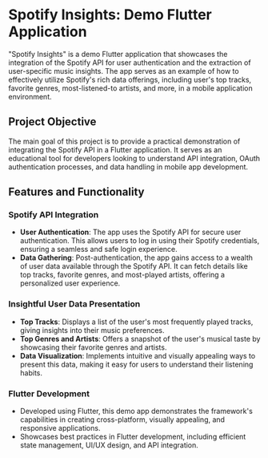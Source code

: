 # Spotify Insights: Demo Flutter Application

"Spotify Insights" is a demo Flutter application that showcases the integration of the Spotify API for user authentication and the extraction of user-specific music insights. The app serves as an example of how to effectively utilize Spotify's rich data offerings, including user's top tracks, favorite genres, most-listened-to artists, and more, in a mobile application environment.

## Project Objective

The main goal of this project is to provide a practical demonstration of integrating the Spotify API in a Flutter application. It serves as an educational tool for developers looking to understand API integration, OAuth authentication processes, and data handling in mobile app development.

## Features and Functionality

### Spotify API Integration
- **User Authentication**: The app uses the Spotify API for secure user authentication. This allows users to log in using their Spotify credentials, ensuring a seamless and safe login experience.
- **Data Gathering**: Post-authentication, the app gains access to a wealth of user data available through the Spotify API. It can fetch details like top tracks, favorite genres, and most-played artists, offering a personalized user experience.

### Insightful User Data Presentation
- **Top Tracks**: Displays a list of the user's most frequently played tracks, giving insights into their music preferences.
- **Top Genres and Artists**: Offers a snapshot of the user's musical taste by showcasing their favorite genres and artists.
- **Data Visualization**: Implements intuitive and visually appealing ways to present this data, making it easy for users to understand their listening habits.

### Flutter Development
- Developed using Flutter, this demo app demonstrates the framework's capabilities in creating cross-platform, visually appealing, and responsive applications.
- Showcases best practices in Flutter development, including efficient state management, UI/UX design, and API integration.

